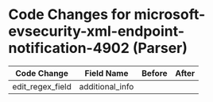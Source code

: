 # Code Changes for microsoft-evsecurity-xml-endpoint-notification-4902 (Parser)

| Code Change | Field Name | Before | After |
|-------------|------------|--------|-------|
| edit_regex_field | additional_info |  |  |